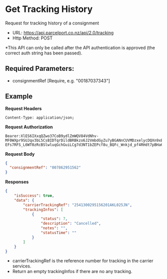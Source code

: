 # Get Tracking History

Request for tracking history of a consignment

- URL: https://api.parcelport.co.nz/api/2.0/tracking
- Http Method: POST

*This API can only be called after the API authentication is approved (the correct
auth string has been passed). 

## Required Parameters:
* consignmentRef [Require, e.g. "00187037343"]

## Example

**Request Headers**
```
Content-Type: application/json;
```

**Request Authorization**
```
Bearer:XlES6IXxqQZwo37CoB9ydlZmWQV84VdNhv-MF0WXpr9SUJqv3bL5CsBIDTqrDildBRBkzo6J2VmbdGyZu7yBGANnCUVMDzxelycDQXn9xBxqobDBAVs70nslc4C90PJ6jmtEI56U5SD8ms5c7ubKOa6DR0rLb_GTY4kXitqHPsPpCaUKckwGSIyCwGeZcAx60A50Na2CTISg5CfCGFTTAOQ6znVRLkJIb4fbbI87iYkBLDbQb2S09iFAqMc0odR9lpziU3BS5y41fZBXHwUUCEwk2-EFs7RFS_L6WT0zRcBSlwluqGchGuiLCg7d3NT1bZEPcf8u_BQFc_Wnkjd_pf4RHdt7pBHa6mgDib5ao1hugdE5z
```

**Request Body**
``` json
{
  "consignmentRef": "007862951562"
}
```

**Responses**
``` json
{
    "isSuccess": true,
    "data": {
        "carrierTrackingRef": "2541300295156201AKL025JN",
        "trackingInfos": [
            {
                "status": 7,
                "description": "Cancelled",
                "notes": "",
                "statusTime": ""
            }
        ]
    }
}
```
* carrierTrackingRef is the reference number for tracking in the carrier services.
* Return an empty trackingInfos if there are no any tracking.
